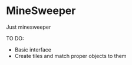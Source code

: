 # MineSweeper
Just minesweeper

TO DO:
- Basic interface
- Create tiles and match proper objects to them
